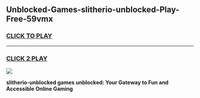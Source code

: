
## Unblocked-Games-slitherio-unblocked-Play-Free-59vmx
<h3>
<a href="https://premium76.site?title=slitherio-unblocked&ref=10A">CLICK TO PLAY</a></h3>
<hr>

<h3>
<a href="https://premium76.site?title=slitherio-unblocked&ref=10A">CLICK 2 PLAY</a>
  
</h3>

<a href="https://premium76.site?title=slitherio-unblocked&ref=10A"><img src="https://clearcache.store/games.png"></a>


**slitherio-unblocked games unblocked: Your Gateway to Fun and Accessible Online Gaming**
